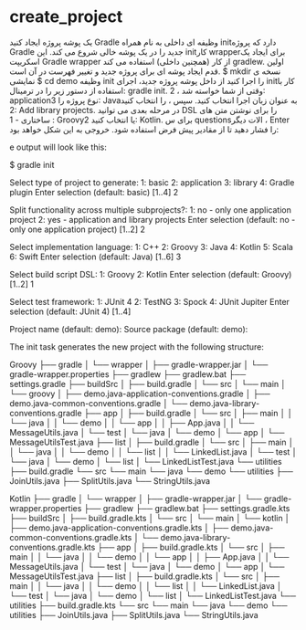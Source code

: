 # create_project
 یک پوشه پروژه ایجاد کنید Gradle وظیفه ای داخلی به نام همراه initدارد که پروژه Gradle جدید را در یک پوشه خالی شروع می کند. این initکار wrapperبرای ایجاد یک اسکریپت Gradle wrapper از کار (همچنین داخلی) استفاده می کند gradlew.  اولین قدم ایجاد پوشه ای برای پروژه جدید و تغییر فهرست در آن است.  $ mkdir نسخه ی نمایشی $ cd demo وظیفه init را اجرا کنید از داخل پوشه پروژه جدید، اجرای initکار با استفاده از دستور زیر را در ترمینال: gradle init. وقتی از شما خواسته شد ، 2: applicationنوع پروژه را 3: Javaبه عنوان زبان اجرا انتخاب کنید. سپس ، را انتخاب کنید 2: Add library projects. در مرحله بعدی می توانید DSL را برای نوشتن متن های ساختاری - 1 : Groovyیا انتخاب کنید 2: Kotlin. برای س questionsالات دیگر ، Enter را فشار دهید تا از مقادیر پیش فرض استفاده شود.  خروجی به این شکل خواهد بود:
 
e output will look like this:

$ gradle init

Select type of project to generate:
  1: basic
  2: application
  3: library
  4: Gradle plugin
Enter selection (default: basic) [1..4] 2

Split functionality across multiple subprojects?:
   1: no - only one application project
   2: yes - application and library projects
Enter selection (default: no - only one application project) [1..2] 2

Select implementation language:
  1: C++
  2: Groovy
  3: Java
  4: Kotlin
  5: Scala
  6: Swift
Enter selection (default: Java) [1..6] 3

Select build script DSL:
  1: Groovy
  2: Kotlin
Enter selection (default: Groovy) [1..2] 1

Select test framework:
  1: JUnit 4
  2: TestNG
  3: Spock
  4: JUnit Jupiter
Enter selection (default: JUnit 4) [1..4]

Project name (default: demo):
Source package (default: demo):

The init task generates the new project with the following structure:

Groovy
├── gradle 
│   └── wrapper
│       ├── gradle-wrapper.jar
│       └── gradle-wrapper.properties
├── gradlew 
├── gradlew.bat 
├── settings.gradle 
├── buildSrc
│   ├── build.gradle 
│   └── src
│       └── main
│           └── groovy 
│               ├── demo.java-application-conventions.gradle
│               ├── demo.java-common-conventions.gradle
│               └── demo.java-library-conventions.gradle
├── app
│   ├── build.gradle 
│   └── src
│       ├── main 
│       │   └── java
│       │       └── demo
│       │           └── app
│       │               ├── App.java
│       │               └── MessageUtils.java
│       └── test 
│           └── java
│               └── demo
│                   └── app
│                       └── MessageUtilsTest.java
├── list
│   ├── build.gradle 
│   └── src
│       ├── main 
│       │   └── java
│       │       └── demo
│       │           └── list
│       │               └── LinkedList.java
│       └── test 
│           └── java
│               └── demo
│                   └── list
│                       └── LinkedListTest.java
└── utilities
    ├── build.gradle 
    └── src
        └── main 
            └── java
                └── demo
                    └── utilities
                        ├── JoinUtils.java
                        ├── SplitUtils.java
                        └── StringUtils.java

Kotlin
├── gradle 
│   └── wrapper
│       ├── gradle-wrapper.jar
│       └── gradle-wrapper.properties
├── gradlew 
├── gradlew.bat 
├── settings.gradle.kts 
├── buildSrc
│   ├── build.gradle.kts 
│   └── src
│       └── main
│           └── kotlin 
│               ├── demo.java-application-conventions.gradle.kts
│               ├── demo.java-common-conventions.gradle.kts
│               └── demo.java-library-conventions.gradle.kts
├── app
│   ├── build.gradle.kts 
│   └── src
│       ├── main 
│       │   └── java
│       │       └── demo
│       │           └── app
│       │               ├── App.java
│       │               └── MessageUtils.java
│       └── test 
│           └── java
│               └── demo
│                   └── app
│                       └── MessageUtilsTest.java
├── list
│   ├── build.gradle.kts 
│   └── src
│       ├── main 
│       │   └── java
│       │       └── demo
│       │           └── list
│       │               └── LinkedList.java
│       └── test 
│           └── java
│               └── demo
│                   └── list
│                       └── LinkedListTest.java
└── utilities
    ├── build.gradle.kts 
    └── src
        └── main 
            └── java
                └── demo
                    └── utilities
                        ├── JoinUtils.java
                        ├── SplitUtils.java
                        └── StringUtils.java
